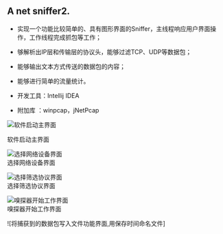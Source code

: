 ## A net sniffer2.
- 实现一个功能比较简单的、具有图形界面的Sniffer，主线程响应用户界面操作，工作线程完成抓包等工作；
- 够解析出IP层和传输层的协议头，能够过滤TCP、UDP等数据包；
- 能够输出文本方式传送的数据包的内容；
- 能够进行简单的流量统计。


- 开发工具：Intellij IDEA
- 附加库  ：winpcap，jNetPcap

![软件启动主界面](https://github.com/gyhua96/Sniffer/raw/master/screen-shots/main.png)  

软件启动主界面  
  
  
![选择网络设备界面](https://github.com/gyhua96/Sniffer/raw/master/screen-shots/interface.png)  
  选择网络设备界面  
  
![选择筛选协议界面](https://github.com/gyhua96/Sniffer/raw/master/screen-shots/flitter.png)  
选择筛选协议界面  
  
![嗅探器开始工作界面](https://github.com/gyhua96/Sniffer/raw/master/screen-shots/working.png)  
嗅探器开始工作界面  

![将捕获到的数据包写入文件功能界面,用保存时间命名文件]